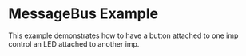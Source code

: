 # MessageBus Example #

This example demonstrates how to have a button attached to one imp control an LED attached to another imp. 
